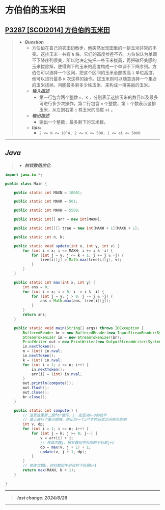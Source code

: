 # 方伯伯的玉米田

## [P3287 [SCOI2014] 方伯伯的玉米田](https://www.luogu.com.cn/problem/P3287)

> - ***Question***
>   - 方伯伯在自己的农田边散步，他突然发现田里的一排玉米非常的不美。这排玉米一共有 `N` 株，它们的高度参差不齐。方伯伯认为单调不下降序列很美，所以他决定先把一些玉米拔高，再把破坏美感的玉米拔除掉，使得剩下的玉米的高度构成一个单调不下降序列。方伯伯可以选择一个区间，把这个区间的玉米全部拔高 `1` 单位高度，他可以进行最多 `K` 次这样的操作。拔玉米则可以随意选择一个集合的玉米拔掉。问能最多剩多少株玉米，来构成一排美丽的玉米。
>   - ***输入描述***
>     - 第一行包含两个整数 `n, K` ，分别表示这排玉米的数目以及最多可进行多少次操作。第二行包含 `n` 个整数，第 `i` 个数表示这排玉米，从左到右第 `i` 株玉米的高度 `ai` 。
>   - ***输出描述***
>     - 输出一个整数，最多剩下的玉米数。
>   - ***tips:***
>     - `2 <= N <= 10^4, 2 <= K <= 500, 1 <= ai <= 5000`

---

## *Java*

> - ***树状数组优化***

```java
import java.io.*;

public class Main {

    public static int MAXN = 10001;

    public static int MAXK = 501;

    public static int MAXH = 5500;

    public static int[] arr = new int[MAXN];

    public static int[][] tree = new int[MAXH + 1][MAXK + 1];

    public static int n, k;

    public static void update(int x, int y, int v) {
        for (int i = x; i <= MAXH; i += i & -i) {
            for (int j = y; j <= k + 1; j += j & -j) {
                tree[i][j] = Math.max(tree[i][j], v);
            }
        }
    }

    public static int max(int x, int y) {
        int ans = 0;
        for (int i = x; i > 0; i -= i & -i) {
            for (int j = y; j > 0; j -= j & -j) {
                ans = Math.max(ans, tree[i][j]);
            }
        }
        return ans;
    }

    public static void main(String[] args) throws IOException {
        BufferedReader br = new BufferedReader(new InputStreamReader(System.in));
        StreamTokenizer in = new StreamTokenizer(br);
        PrintWriter out = new PrintWriter(new OutputStreamWriter(System.out));
        in.nextToken();
        n = (int) in.nval;
        in.nextToken();
        k = (int) in.nval;
        for (int i = 1; i <= n; i++) {
            in.nextToken();
            arr[i] = (int) in.nval;
        }
        out.println(compute());
        out.flush();
        out.close();
        br.close();
    }

    public static int compute() {
        // 注意这里第二层for循环，j一定是从k~0的枚举
        // 课上进行了重点图解，防止同一个i产生的记录之间相互影响
        int v, dp;
        for (int i = 1; i <= n; i++) {
            for (int j = k; j >= 0; j--) {
                v = arr[i] + j;
                // 修改次数j，树状数组中对应的下标是j+1
                dp = max(v, j + 1) + 1;
                update(v, j + 1, dp);
            }
        }
        // 修改次数k，树状数组中对应的下标是k+1
        return max(MAXH, k + 1);
    }

}
```

---

> ***last change: 2024/6/28***

---
